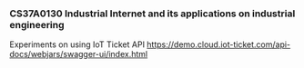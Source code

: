 ### CS37A0130 Industrial Internet and its applications on industrial engineering

Experiments on using IoT Ticket API https://demo.cloud.iot-ticket.com/api-docs/webjars/swagger-ui/index.html
